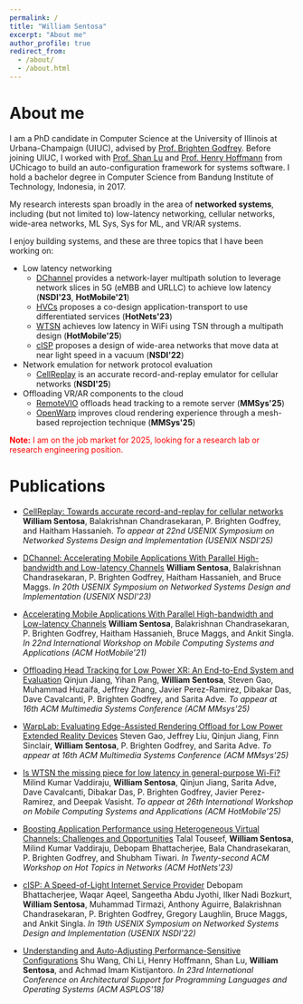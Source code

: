 ```yaml
---
permalink: /
title: "William Sentosa"
excerpt: "About me"
author_profile: true
redirect_from: 
  - /about/
  - /about.html
---
```


About me
======

I am a PhD candidate in Computer Science at the University of Illinois at Urbana-Champaign (UIUC), advised by [Prof. Brighten Godfrey](https://pbg.cs.illinois.edu). Before joining UIUC, I worked with [Prof. Shan Lu](http://people.cs.uchicago.edu/~shanlu/) and [Prof. Henry Hoffmann](http://people.cs.uchicago.edu/~hankhoffmann/) from UChicago to build an auto-configuration framework for systems software. I hold a bachelor degree in Computer Science from Bandung Institute of Technology, Indonesia, in 2017.  

My research interests span broadly in the area of **networked systems**, including (but not limited to) low-latency networking, cellular networks, wide-area networks, ML Sys, Sys for ML, and VR/AR systems.

I enjoy building systems, and these are three topics that I have been working on:
- Low latency networking
	- [DChannel](#) provides a network-layer multipath solution to leverage network slices in 5G (eMBB and URLLC) to achieve low latency (**NSDI'23**, **HotMobile'21**) 
	- [HVCs](#) proposes a co-design application-transport to use differentiated services (**HotNets'23**)
	- [WTSN](#) achieves low latency in WiFi using TSN through a multipath design (**HotMobile'25**)
	- [cISP](https://www.usenix.org/system/files/nsdi22-paper-bhattacherjee.pdf) proposes a design of wide-area networks that move data at near light speed in a vacuum (**NSDI'22**)
- Network emulation for network protocol evaluation
	- [CellReplay](#) is an accurate record-and-replay emulator for cellular networks (**NSDI'25**) 
- Offloading VR/AR components to the cloud
	- [RemoteVIO](#) offloads head tracking to a remote server (**MMSys'25**)
	- [OpenWarp](#) improves cloud rendering experience through a mesh-based reprojection technique  (**MMSys'25**)  


<span style="color:red">**Note:** I am on the job market for 2025, looking for a research lab or research engineering position.</span>

Publications
======  

+ [CellReplay: Towards accurate record-and-replay for cellular networks]()
**William Sentosa**, Balakrishnan Chandrasekaran, P. Brighten Godfrey, and Haitham Hassanieh.
*To appear at 22nd USENIX Symposium on Networked Systems Design and Implementation (USENIX NSDI'25)*

+ [DChannel: Accelerating Mobile Applications With Parallel High-bandwidth and Low-latency Channels](https://www.usenix.org/system/files/nsdi23-sentosa.pdf)
**William Sentosa**, Balakrishnan Chandrasekaran, P. Brighten Godfrey, Haitham Hassanieh, and Bruce Maggs.
*In 20th USENIX Symposium on Networked Systems Design and Implementation (USENIX NSDI'23)*

+ [Accelerating Mobile Applications With Parallel High-bandwidth and Low-latency Channels](https://dl.acm.org/doi/10.1145/3446382.3448357)
**William Sentosa**, Balakrishnan Chandrasekaran, P. Brighten Godfrey, Haitham Hassanieh, Bruce Maggs, and Ankit Singla.
*In 22nd International Workshop on Mobile Computing Systems and Applications (ACM HotMobile'21)*

+ [Offloading Head Tracking for Low Power XR: An End-to-End System and Evaluation]()
Qinjun Jiang, Yihan Pang, **William Sentosa**, Steven Gao, Muhammad Huzaifa, Jeffrey Zhang, Javier Perez-Ramirez, Dibakar Das, Dave Cavalcanti, P. Brighten Godfrey, and Sarita Adve.
*To appear at 16th ACM Multimedia Systems Conference (ACM MMsys'25)*

+ [WarpLab: Evaluating Edge-Assisted Rendering Offload for Low Power Extended Reality Devices]()
Steven Gao, Jeffrey Liu, Qinjun Jiang, Finn Sinclair, **William Sentosa**, P. Brighten Godfrey, and Sarita Adve.
*To appear at 16th ACM Multimedia Systems Conference (ACM MMsys'25)*

+ [Is WTSN the missing piece for low latency in general-purpose Wi-Fi?]()
Milind Kumar Vaddiraju, **William Sentosa**, Qinjun Jiang, Sarita Adve, Dave Cavalcanti, Dibakar Das, P. Brighten Godfrey, Javier Perez-Ramirez, and Deepak Vasisht.
*To appear at 26th International Workshop on Mobile Computing Systems and Applications (ACM HotMobile'25)*
  
+ [Boosting Application Performance using Heterogeneous Virtual Channels: Challenges and Opportunities](https://pbg.cs.illinois.edu/papers/touseef23hvc.pdf)
Talal Touseef, **William Sentosa**, Milind Kumar Vaddiraju, Debopam Bhattacherjee, Bala Chandrasekaran, P. Brighten Godfrey, and Shubham Tiwari.
*In Twenty-second ACM Workshop on Hot Topics in Networks (ACM HotNets'23)*

+ [cISP: A Speed-of-Light Internet Service Provider](https://www.usenix.org/system/files/nsdi22-paper-bhattacherjee.pdf)
Debopam Bhattacherjee, Waqar Aqeel, Sangeetha Abdu Jyothi, Ilker Nadi Bozkurt, **William Sentosa**, Muhammad Tirmazi, Anthony Aguirre, Balakrishnan Chandrasekaran, P. Brighten Godfrey, Gregory Laughlin, Bruce Maggs, and Ankit Singla.
*In 19th USENIX Symposium on Networked Systems Design and Implementation (USENIX NSDI'22)*
  
+ [Understanding and Auto-Adjusting Performance-Sensitive Configurations](https://dl.acm.org/doi/10.1145/3173162.3173206)
Shu Wang, Chi Li, Henry Hoffmann, Shan Lu, **William Sentosa**, and Achmad Imam Kistijantoro.
*In 23rd International Conference on Architectural Support for Programming Languages and Operating Systems (ACM ASPLOS'18)*